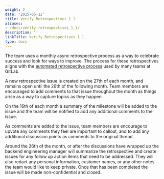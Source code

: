 ```yaml
---
weight: 2
date: '2025-06-12'
title: Verify Retrospectives 1 1
aliases:
- /docs/verify-retrospectives_1_1/
description: ''
linkTitle: Verify Retrospectives 1 1
type: docs
---
```


The team uses a monthly async retrospective process as a way to celebrate success and look for ways to improve. The process for these retrospectives aligns with the [automated retrospective process](https://gitlab.com/gitlab-org/async-retrospectives#how-it-works) used by many teams at GitLab.

A new retrospective issue is created on the 27th of each month, and remains open until the 26th of the following month. Team members are encouraged to add comments to that issue throughout the month as things arise as a way to capture topics as they happen.

On the 16th of each month a summary of the milestone will be added to the issue and the team will be notified to add any additional comments to the issue.

As comments are added to the issue, team members are encourage to upvote any comments they feel are important to callout, and to add any additional discussion points as comments to the original thread.

Around the 26th of the month, or after the discussions have wrapped up the backend engineering manager will summarize the retrospective and create issues for any follow up action items that need to be addressed. They will also redact any personal information, customer names, or any other notes the team would like to keep private. Once that has been completed the issue will be made non-confidential and closed.
